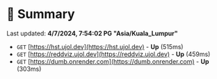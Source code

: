 # 📖 Summary
Last updated: **4/7/2024, 7:54:02 PG "Asia/Kuala_Lumpur"**

- `GET` [https://hst.ujol.dev](https://hst.ujol.dev) - **Up** (515ms)
- `GET` [https://reddviz.ujol.dev](https://reddviz.ujol.dev) - **Up** (459ms)
- `GET` [https://dumb.onrender.com](https://dumb.onrender.com) - **Up** (303ms)
